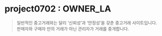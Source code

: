 # project0702 : OWNER_LA
> 일반적인 중고거래와는 달리 ‘신뢰성’과 ‘안정성’을 갖춘 중고거래 사이트입니다.
> 판매자와 구매자 만의 거래가 아닌 관리자가 거래를 중개합니다.
